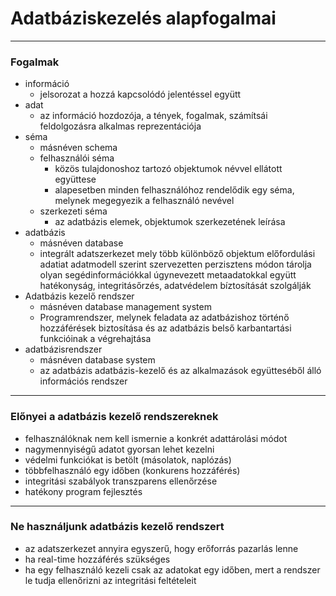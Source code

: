 # Adatbáziskezelés alapfogalmai
---
### Fogalmak
- információ
	- jelsorozat a hozzá kapcsolódó jelentéssel együtt
- adat
	- az információ hozdozója, a tények, fogalmak, számítsái feldolgozásra alkalmas reprezentációja
- séma
	- másnéven schema
	- felhasználói séma
		- közös tulajdonoshoz tartozó objektumok névvel ellátott együttese
		- alapesetben minden felhasználóhoz rendelődik egy séma, melynek megegyezik a felhasználó nevével
	- szerkezeti séma
		- az adatbázis elemek, objektumok szerkezetének leírása
- adatbázis
	- másnéven database
	- integrált adatszerkezet mely több különböző objektum előfordulási adatiat adatmodell szerint szervezetten perzisztens módon tárolja olyan segédinformációkkal úgynevezett metaadatokkal együtt hatékonyság, integritásőrzés, adatvédelem bíztosítását szolgálják
- Adatbázis kezelő rendszer
	- másnéven database management system
	- Programrendszer, melynek feladata az adatbázishoz történő hozzáférések biztosítása és az adatbázis belső karbantartási funkcióinak a végrehajtása
- adatbázisrendszer
	- másnéven database system
	- az adatbázis adatbázis-kezelő és az alkalmazások együtteséből álló információs rendszer
---
### Előnyei a adatbázis kezelő rendszereknek
- felhasználóknak nem kell ismernie a konkrét adattárolási módot
- nagymennyiségű adatot gyorsan lehet kezelni
- védelmi funkciókat is betölt (másolatok, naplózás)
- többfelhasználó egy időben (konkurens hozzáférés)
- integritási szabályok transzparens ellenőrzése
- hatékony program fejlesztés
---
### Ne használjunk adatbázis kezelő rendszert
- az adatszerkezet annyira egyszerű, hogy erőforrás pazarlás lenne
- ha real-time hozzáférés szükséges
- ha egy felhasználó kezeli csak az adatokat egy időben, mert a rendszer le tudja ellenőrizni az integritási feltételeit